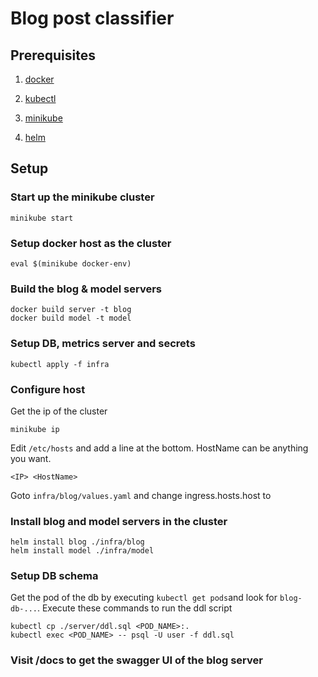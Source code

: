 # Blog post classifier

## Prerequisites

1. [docker](https://docs.docker.com/engine/install/)

2. [kubectl](https://kubernetes.io/docs/tasks/tools/)

3. [minikube](https://minikube.sigs.k8s.io/docs/start/)

4. [helm](https://helm.sh/)

## Setup

### Start up the minikube cluster
```
minikube start
```

### Setup docker host as the cluster
```
eval $(minikube docker-env)
```

### Build the blog & model servers

```
docker build server -t blog
docker build model -t model
```

### Setup DB, metrics server and secrets
```
kubectl apply -f infra
```

### Configure host

Get the ip of the cluster
```
minikube ip
```
Edit `/etc/hosts` and add a line at the bottom. HostName can be anything you want.
```
<IP> <HostName>
```
Goto `infra/blog/values.yaml` and change ingress.hosts.host to <HostName>


### Install blog and model servers in the cluster
```
helm install blog ./infra/blog
helm install model ./infra/model
```

### Setup DB schema

Get the pod of the db by executing `kubectl get pods`and look for `blog-db-...`. Execute these commands to run the ddl script
```
kubectl cp ./server/ddl.sql <POD_NAME>:.
kubectl exec <POD_NAME> -- psql -U user -f ddl.sql
```

### Visit <HostName>/docs to get the swagger UI of the blog server